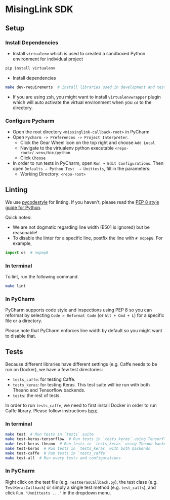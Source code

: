 # MisingLink SDK

## Setup

### Install Dependencies

- Install `virtualenv` which is used to created a sandboxed Python environment for individual project
```bash
pip install virtualenv
```

- Install dependencies
```bash 
make dev-requirements  # install libraries used in development and testing
```

- If you are using zsh, you might want to install `virtualenvwrapper` plugin which will auto activate the virtual environment when you `cd` to the directory.

### Configure Pycharm

- Open the root directory `<missinglink-callback-root>` in PyCharm
- Open `Pycharm -> Preferences -> Project Interpreter`.
  - Click the Gear Wheel icon on the top right and choose `Add Local`
  - Navigate to the virtualenv python executable `<repo-root>/.venv/bin/python`
  - Click `Choose`
- In order to run tests in PyCharm, open `Run → Edit Configurations`. Then open `Defaults → Python Test  → Unittests`, fill in the parameters:
  - Working Directory: `<repo-root>`

## Linting

We use [pycodestyle](https://pycodestyle.readthedocs.io/en/latest/index.html) for linting. If you haven't, please read the [PEP 8 style guide for Python](https://www.python.org/dev/peps/pep-0008/#introduction).

Quick notes:
- We are not dogmatic regarding line width (E501 is ignored) but be reasonable!
- To disable the linter for a specific line, postfix the line with `# nopep8`. For example,
```python
import os  # nopep8
```

### In terminal

To lint, run the following command
```bash
make lint
```

### In PyCharm

PyCharm supports code style and inspections using PEP 8 so you can reformat by selecting `Code > Reformat Code` (or `Alt + Cmd + L`) for a specific file or a directory. 

Please note that PyCharm enforces line width by default so you might want to disable that.

## Tests

Because different libraries have different settings (e.g. Caffe needs to be run on Docker), we have a few test directories:
- `tests_caffe`: for testing Caffe.
- `tests_keras`: for testing Keras. This test suite will be run with both Theano and Tensorflow backends.
- `tests`: the rest of tests.

In order to run `tests_caffe`, we need to first install Docker in order to run Caffe library. Please follow instructions [here](https://docs.docker.com/docker-for-mac/install/).

### In terminal
```bash
make test  # Run tests in `tests` suite
make test-keras-tensorflow  # Run tests in `tests_keras` using Tensorflow backend
make test-keras-theano  # Run tests in `tests_keras` using Theano backend
make test-keras  # Run tests in `tests_keras` with both backends
make test-caffe  # Run tests in `tests_caffe`
make test-all  # Run every tests and configurations
```

### In PyCharm
Right click on the test file (e.g. `TestKerasCallback.py`), the test class (e.g. `TestKerasCallback`) or simply a single test method (e.g. `test_calls`), and click `Run 'Unnittests ...'` in the dropdown menu.
